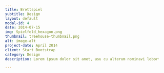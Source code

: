 ```yaml
---
title: Brettspiel
subtitle: Design
layout: default
modal-id: 4
date: 2014-07-15
img: Spielfeld_hexagon.png
thumbnail: treehouse-thumbnail.png
alt: image-alt
project-date: April 2014
client: Start Bootstrap
category: Design
description: Lorem ipsum dolor sit amet, usu cu alterum nominavi lobortis. At duo novum diceret. Tantas apeirian vix et, usu sanctus postulant inciderint ut, populo diceret necessitatibus in vim. Cu eum dicam feugiat noluisse.

---
```

